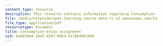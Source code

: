 ```yaml
---
content_type: resource
description: This resource contains information regarding Consumption
file: /media/https%3A/open-learning-course-data-rc.s3.amazonaws.com/14-73-the-challenge-of-world-poverty-spring-2011/ba665de826d245970db3e1186dd81bd4_MIT14_73S11_consumption.pdf
file_type: application/pdf
resourcetype: Document
title: Consumption essay assignment
uid: ba665de8-26d2-4597-0db3-e1186dd81bd4
---
```

